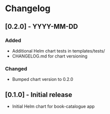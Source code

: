 # Changelog

## [0.2.0] - YYYY-MM-DD
### Added
- Additional Helm chart tests in templates/tests/
- CHANGELOG.md for chart versioning

### Changed
- Bumped chart version to 0.2.0

## [0.1.0] - Initial release
- Initial Helm chart for book-catalogue app 